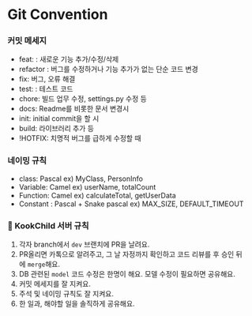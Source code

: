 
# Git Convention
### 커밋 메세지

- feat: : 새로운 기능 추가/수정/삭제
- refactor : 버그를 수정하거나 기능 추가가 없는 단순 코드 변경
- fix: 버그, 오류 해결
- test: : 테스트 코드
- chore: 빌드 업무 수정, settings.py 수정 등
- docs: Readme를 비롯한 문서 변경시
- init: initial commit을 할 시
- build: 라이브러리 추가 등
- !HOTFIX: 치명적 버그를 급하게 수정할 때

### 네이밍 규칙

- class: Pascal ex) MyClass, PersonInfo
- Variable: Camel ex) userName, totalCount
- Function: Camel ex) calculateTotal, getUserData
- Constant : Pascal + Snake pascal ex) MAX_SIZE, DEFAULT_TIMEOUT


### 🚷 KookChild 서버 규칙

1. 각자 branch에서 `dev` 브랜치에 PR을 날려요.
2. PR올리면 카톡으로 알려주고, 그 날 자정까지 확인하고 코드 리뷰를 후 승인 뒤에 `merge`해요.
3. DB 관련된 `model` 코드 수정은 한명이 해요. 모델 수정이 필요하면 공유해요.
4. 커밋 메세지를 잘 지켜요.
5. 주석 및 네이밍 규칙도 잘 지켜요.
6. 한 일과, 해야할 일을 솔직하게 공유해요.


